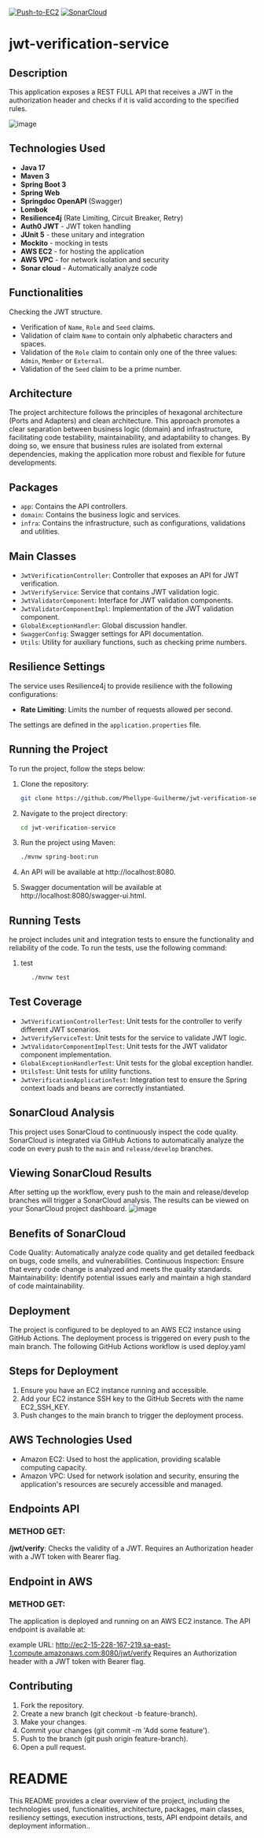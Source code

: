 [![Push-to-EC2](https://github.com/Phellype-Guilherme/jwt-verification-service/actions/workflows/deployAWS.yml/badge.svg)](https://github.com/Phellype-Guilherme/jwt-verification-service/actions/workflows/deployAWS.yml) [![SonarCloud](https://github.com/Phellype-Guilherme/jwt-verification-service/actions/workflows/SonarCloudAnalys.yml/badge.svg)](https://github.com/Phellype-Guilherme/jwt-verification-service/actions/workflows/SonarCloudAnalys.yml)
# jwt-verification-service
## Description
This application exposes a REST FULL API that receives a JWT in the authorization header and checks if it is valid according to the specified rules.

![image](https://github.com/user-attachments/assets/6045a677-4903-4a34-87a3-28328ee475ea)


## Technologies Used
- **Java 17**
- **Maven 3**
- **Spring Boot 3**
- **Spring Web**
- **Springdoc OpenAPI** (Swagger)
- **Lombok**
- **Resilience4j** (Rate Limiting, Circuit Breaker, Retry)
- **Auth0 JWT** - JWT token handling
- **JUnit 5** - these unitary and integration
- **Mockito** - mocking in tests
- **AWS EC2** - for hosting the application
- **AWS VPC** - for network isolation and security
- **Sonar cloud** -  Automatically analyze code

## Functionalities
Checking the JWT structure.
- Verification of `Name`, `Role` and `Seed` claims.
- Validation of claim `Name` to contain only alphabetic characters and spaces.
- Validation of the `Role` claim to contain only one of the three values: `Admin`, `Member` or `External`.
- Validation of the `Seed` claim to be a prime number.

## Architecture
The project architecture follows the principles of hexagonal architecture (Ports and Adapters) and clean architecture. This approach promotes a clear separation between business logic (domain) and infrastructure, facilitating code testability, maintainability, and adaptability to changes. By doing so, we ensure that business rules are isolated from external dependencies, making the application more robust and flexible for future developments.

## Packages

- `app`: Contains the API controllers.
- `domain`: Contains the business logic and services.
- `infra`: Contains the infrastructure, such as configurations, validations and utilities.

## Main Classes

- `JwtVerificationController`: Controller that exposes an API for JWT verification.
- `JwtVerifyService`: Service that contains JWT validation logic.
- `JwtValidatorComponent`: Interface for JWT validation components.
- `JwtValidatorComponentImpl`: Implementation of the JWT validation component.
- `GlobalExceptionHandler`: Global discussion handler.
- `SwaggerConfig`: Swagger settings for API documentation.
- `Utils`: Utility for auxiliary functions, such as checking prime numbers.

## Resilience Settings

The service uses Resilience4j to provide resilience with the following configurations:

- **Rate Limiting**: Limits the number of requests allowed per second.


The settings are defined in the `application.properties` file.

## Running the Project

To run the project, follow the steps below:

1. Clone the repository:

   ```bash
   git clone https://github.com/Phellype-Guilherme/jwt-verification-service.git


2. Navigate to the project directory:

   ```bash
   cd jwt-verification-service


3. Run the project using Maven:

   ```bash
   ./mvnw spring-boot:run

4. An API will be available at http://localhost:8080.
5. Swagger documentation will be available at http://localhost:8080/swagger-ui.html.

## Running Tests

he project includes unit and integration tests to ensure the functionality and reliability of the code. To run the tests, use the following command:

1. test
    ```bash 
       ./mvnw test

## Test Coverage
- `JwtVerificationControllerTest`: Unit tests for the controller to verify different JWT scenarios.
- `JwtVerifyServiceTest`: Unit tests for the service to validate JWT logic.
- `JwtValidatorComponentImplTest`: Unit tests for the JWT validator component implementation.
- `GlobalExceptionHandlerTest`: Unit tests for the global exception handler.
- `UtilsTest`: Unit tests for utility functions.
- `JwtVerificationApplicationTest`: Integration test to ensure the Spring context loads and beans are correctly instantiated.


## SonarCloud Analysis
This project uses SonarCloud to continuously inspect the code quality. SonarCloud is integrated via GitHub Actions to automatically analyze the code on every push to the `main` and `release/develop` branches.

## Viewing SonarCloud Results
After setting up the workflow, every push to the main and release/develop branches will trigger a SonarCloud analysis. The results can be viewed on your SonarCloud project dashboard.
![image](https://github.com/user-attachments/assets/d718d4ef-eb1e-4dd9-b5d3-3b9954a3d633)

## Benefits of SonarCloud
Code Quality: Automatically analyze code quality and get detailed feedback on bugs, code smells, and vulnerabilities.
Continuous Inspection: Ensure that every code change is analyzed and meets the quality standards.
Maintainability: Identify potential issues early and maintain a high standard of code maintainability.


## Deployment

The project is configured to be deployed to an AWS EC2 instance using GitHub Actions. The deployment process is triggered on every push to the main branch. The following GitHub Actions workflow is used deploy.yaml


## Steps for Deployment
1. Ensure you have an EC2 instance running and accessible.
2. Add your EC2 instance SSH key to the GitHub Secrets with the name EC2_SSH_KEY.
3. Push changes to the main branch to trigger the deployment process.


## AWS Technologies Used
- Amazon EC2: Used to host the application, providing scalable computing capacity.
- Amazon VPC: Used for network isolation and security, ensuring the application's resources are securely accessible and managed.

## Endpoints API
### METHOD GET:
**/jwt/verify**: Checks the validity of a JWT. Requires an Authorization header with a JWT token with Bearer flag.

## Endpoint in AWS
### METHOD GET:
The application is deployed and running on an AWS EC2 instance. The API endpoint is available at:

example URL: 
http://ec2-15-228-167-219.sa-east-1.compute.amazonaws.com:8080/jwt/verify
Requires an Authorization header with a JWT token with Bearer flag.

## Contributing
1. Fork the repository.
2. Create a new branch (git checkout -b feature-branch).
3. Make your changes.
4. Commit your changes (git commit -m 'Add some feature').
5. Push to the branch (git push origin feature-branch).
6. Open a pull request.
# README

This README provides a clear overview of the project, including the technologies used, functionalities, architecture, packages, main classes, resiliency settings, execution instructions, tests, API endpoint details, and deployment information..




